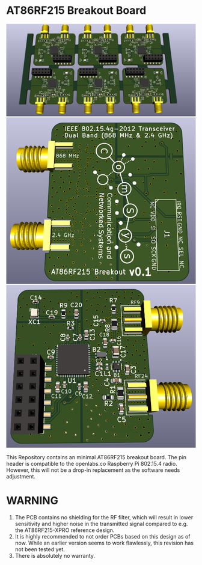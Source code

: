 AT86RF215 Breakout Board
========================

![Panel of AT86RF215 Breakout Boards](panel_2x3.png)
![AT86RF215 Breakout Board Bottom Side](at86rf215-breakout-bottom.png)
![AT86RF215 Breakout Board Top Side](at86rf215-breakout-top.png)

This Repository contains an minimal AT86RF215 breakout board. The pin header
is compatible to the openlabs.co Raspberry Pi 802.15.4 radio. However, this
will not be a drop-in replacement as the software needs adjustment.

WARNING
=======

1. The PCB contains no shielding for the RF filter, which will result in lower
   sensitivity and higher noise in the transmitted signal compared to e.g. the
   AT86RF215-XPRO reference design.
2. It is highly recommended to not order PCBs based on this design as of now.
   While an earlier version seems to work flawlessly, this revision has not been
   tested yet.
3. There is absolutely no warranty.
